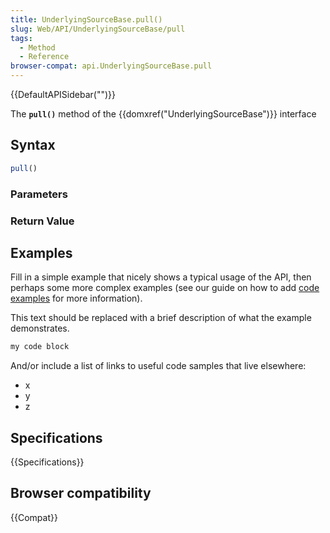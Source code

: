```yaml
---
title: UnderlyingSourceBase.pull()
slug: Web/API/UnderlyingSourceBase/pull
tags:
  - Method
  - Reference
browser-compat: api.UnderlyingSourceBase.pull
---
```

{{DefaultAPISidebar("")}}

The **`pull()`** method of the {{domxref("UnderlyingSourceBase")}} interface 

## Syntax

```js
pull()
```

### Parameters



### Return Value



## Examples

Fill in a simple example that nicely shows a typical usage of the API, then perhaps some more complex examples (see our guide on how to add [code examples](/en-US/docs/MDN/Contribute/Structures/Code_examples) for more information).

This text should be replaced with a brief description of what the example demonstrates.

```js
my code block
```

And/or include a list of links to useful code samples that live elsewhere:

*   x
*   y
*   z

## Specifications

{{Specifications}}

## Browser compatibility

{{Compat}}

